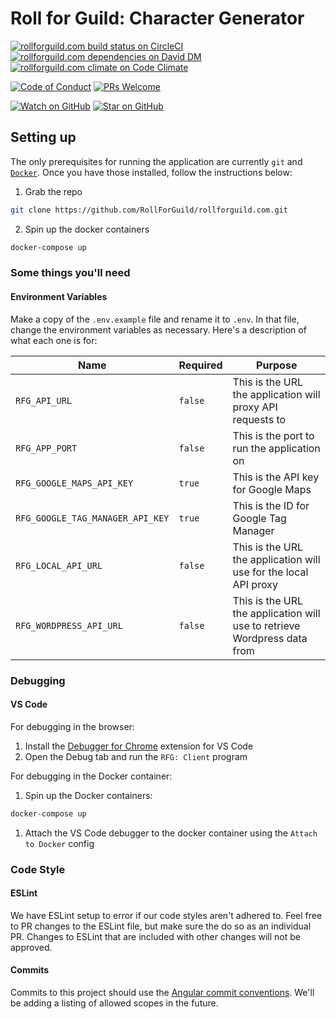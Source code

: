 # Roll for Guild: Character Generator

[![rollforguild.com build status on CircleCI][circleci-badge]][circleci]
[![rollforguild.com dependencies on David DM][daviddm-badge]][daviddm]
[![rollforguild.com climate on Code Climate][codeclimate-badge]][codeclimate]

[![Code of Conduct][code-of-conduct-badge]][code-of-conduct]
[![PRs Welcome][prs-badge]][prs]

[![Watch on GitHub][github-watch-badge]][github-watch]
[![Star on GitHub][github-star-badge]][github-star]

## Setting up

The only prerequisites for running the application are currently `git` and [`Docker`](https://www.docker.com/). Once you have those installed, follow the instructions below:

1. Grab the repo
```bash
git clone https://github.com/RollForGuild/rollforguild.com.git
```

2. Spin up the docker containers
```bash
docker-compose up
```

### Some things you'll need

#### Environment Variables

Make a copy of the `.env.example` file and rename it to `.env`. In that file, change the environment variables as necessary. Here's a description of what each one is for:

| Name                             | Required | Purpose |
|----------------------------------|----------|---------|
| `RFG_API_URL`                    | `false`  | This is the URL the application will proxy API requests to |
| `RFG_APP_PORT`                   | `false`  | This is the port to run the application on |
| `RFG_GOOGLE_MAPS_API_KEY`        | `true`   | This is the API key for Google Maps |
| `RFG_GOOGLE_TAG_MANAGER_API_KEY` | `true`   | This is the ID for Google Tag Manager |
| `RFG_LOCAL_API_URL`              | `false`  | This is the URL the application will use for the local API proxy |
| `RFG_WORDPRESS_API_URL`          | `false`  | This is the URL the application will use to retrieve Wordpress data from |

### Debugging

#### VS Code

For debugging in the browser:

1. Install the [Debugger for Chrome](https://github.com/Microsoft/vscode-chrome-debug) extension for VS Code
1. Open the Debug tab and run the `RFG: Client` program

For debugging in the Docker container:

1. Spin up the Docker containers:
  ```bash
  docker-compose up
  ```
1. Attach the VS Code debugger to the docker container using the `Attach to Docker` config

### Code Style

#### ESLint

We have ESLint setup to error if our code styles aren't adhered to. Feel free to PR changes to the ESLint file, but make sure the do so as an individual PR. Changes to ESLint that are included with other changes will not be approved.

#### Commits

Commits to this project should use the [Angular commit conventions](https://gist.github.com/stephenparish/9941e89d80e2bc58a153). We'll be adding a listing of allowed scopes in the future.





[code-of-conduct]: CODE_OF_CONDUCT.md
[code-of-conduct-badge]: https://img.shields.io/badge/code%20of-conduct-ff69b4.svg?style=flat-square
[codeclimate]: https://codeclimate.com/github/RollForGuild/rollforguild.com
[codeclimate-badge]: https://img.shields.io/codeclimate/maintainability/RollForGuild/rollforguild.com.svg?style=flat-square
[coveralls]: https://coveralls.io/github/RollForGuild/rollforguild.com
[coveralls-badge]: https://img.shields.io/coveralls/RollForGuild/rollforguild.com.svg?style=flat-square
[daviddm]: https://david-dm.org/RollForGuild/rollforguild.com
[daviddm-badge]: https://img.shields.io/david/RollForGuild/rollforguild.com.svg?style=flat-square
[github-watch]: https://github.com/RollForGuild/rollforguild.com/watchers
[github-watch-badge]: https://img.shields.io/github/watchers/RollForGuild/rollforguild.com.svg?style=social
[github-star]: https://github.com/RollForGuild/rollforguild.com/stargazers
[github-star-badge]: https://img.shields.io/github/stars/RollForGuild/rollforguild.com.svg?style=social
[prs]: CONTRIBUTING.md
[prs-badge]: https://img.shields.io/badge/PRs-welcome-brightgreen.svg?style=flat-square
[circleci]: https://circleci.com/gh/RollForGuild/rollforguild.com
[circleci-badge]: https://img.shields.io/circleci/project/github/RollForGuild/rollforguild.com.svg?style=flat-square
